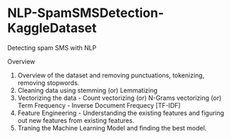 # NLP-SpamSMSDetection-KaggleDataset
Detecting spam SMS with NLP 

Overview
  1. Overview of the dataset and removing punctuations, tokenizing, removing stopwords.
  2. Cleaning data using stemming (or) Lemmatizing
  3. Vectorizing the data - Count vectorizing (or) N-Grams vectorizing (or) Term Frequency - Inverse Document Frequecy [TF-IDF]
  4. Feature Engineering - Understanding the existing features and figuring out new features from existing features.
  5. Traning the Machine Learning Model and finding the best model.
